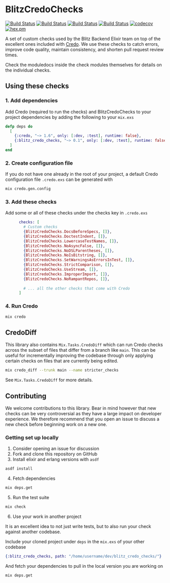# BlitzCredoChecks

[![Build Status](https://github.com/theblitzapp/blitz_credo_checks/workflows/Coveralls/badge.svg)](https://github.com/theblitzapp/blitz_credo_checks) [![Build Status](https://github.com/theblitzapp/blitz_credo_checks/workflows/Dialyzer/badge.svg)](https://github.com/theblitzapp/blitz_credo_checks) [![Build Status](https://github.com/theblitzapp/blitz_credo_checks/workflows/Credo/badge.svg)](https://github.com/theblitzapp/blitz_credo_checks)  [![Build Status](https://github.com/theblitzapp/blitz_credo_checks/workflows/Doctor/badge.svg)](https://github.com/theblitzapp/blitz_credo_checks) [![codecov](https://codecov.io/gh/theblitzapp/blitz_credo_checks/branch/main/graph/badge.svg?token=pUANTwdjLw)](https://codecov.io/gh/theblitzapp/blitz_credo_checks) [![hex.pm](http://img.shields.io/hexpm/v/blitz_credo_checks.svg?style=flat)](https://hex.pm/packages/blitz_credo_checks)

A set of custom checks used by the Blitz Backend Elixir team on top of the excellent ones included with [Credo](https://github.com/rrrene/credo). We use these checks to catch errors, improve code quality, maintain consistency, and shorten pull request review times.

Check the moduledocs inside the check modules themselves for details on the individual checks.

## Using these checks

### 1. Add dependencies

Add Credo (required to run the checks) and BlitzCredoChecks to your project dependencies by adding the following to your `mix.exs`

```elixir
defp deps do
  [
    {:credo, "~> 1.6", only: [:dev, :test], runtime: false},
    {:blitz_credo_checks, "~> 0.1", only: [:dev, :test], runtime: false}
  ]
end
```

### 2. Create configuration file

If you do not have one already in the root of your project, a default Credo configuration file `.credo.exs` can be generated with

```bash
mix credo.gen.config
```

### 3. Add these checks

Add some or all of these checks under the checks key in `.credo.exs`

```elixir
      checks: [
        # Custom checks
        {BlitzCredoChecks.DocsBeforeSpecs, []},
        {BlitzCredoChecks.DoctestIndent, []},
        {BlitzCredoChecks.LowercaseTestNames, []},
        {BlitzCredoChecks.NoAsyncFalse, []},
        {BlitzCredoChecks.NoDSLParentheses, []},
        {BlitzCredoChecks.NoIsBitstring, []},
        {BlitzCredoChecks.SetWarningsAsErrorsInTest, []},
        {BlitzCredoChecks.StrictComparison, []},
        {BlitzCredoChecks.UseStream, []},
        {BlitzCredoChecks.ImproperImport, []}, 
        {BlitzCredoChecks.NoRampantRepos, []},
        
        # ... all the other checks that come with Credo
      ]
```

### 4. Run Credo

```bash
mix credo
```

## CredoDiff

This library also contains `Mix.Tasks.CredoDiff` which can run Credo checks across the subset of files that differ from a branch like `main`. This can be useful for incrementally improving the codebase through only applying certain checks on files that are currently being edited.

```bash
mix credo_diff --trunk main --name stricter_checks
```

See `Mix.Tasks.CredoDiff` for more details.

## Contributing

We welcome contributions to this library. Bear in mind however that new checks can be very controversial as they have a large impact on developer experience. We therefore recommend that you open an issue to discuss a new check before beginning work on a new one.

### Getting set up locally

1. Consider opening an issue for discussion
2. Fork and clone this repository on GitHub
3. Install elixir and erlang versions with `asdf`

```bash
asdf install
```

4. Fetch dependencies

```bash
mix deps.get
```

5. Run the test suite

```bash
mix check
```

6. Use your work in another project

It is an excellent idea to not just write tests, but to also run your check against another codebase.

Include your cloned project under `deps` in the `mix.exs` of your other codebase

```elixir
{:blitz_credo_checks, path: "/home/username/dev/blitz_credo_checks/"}
```

And fetch your dependencies to pull in the local version you are working on

```bash
mix deps.get
```
